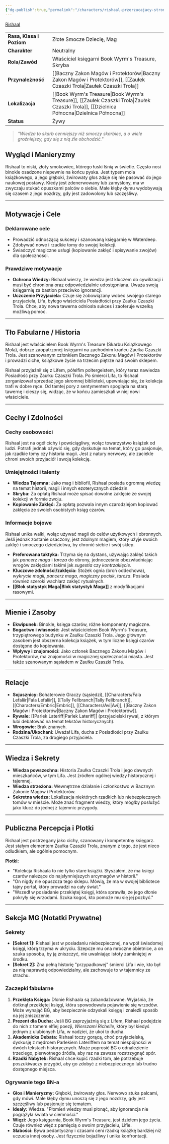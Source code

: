```yaml
---
{"dg-publish":true,"permalink":"/characters/rishaal-przerzucajacy-strony/"}
---
```


[Rishaal](https://static.wikia.nocookie.net/lucknlegends/images/b/b4/Rishaal.png/revision/latest?cb=20210705204916)

|                          |                                                                            |
| :----------------------- | :------------------------------------------------------------------------- |
| **Rasa, Klasa i Poziom** | Złote Smocze Dziecię, Mag                                                  |
| **Charakter**            | Neutralny                                                                  |
| **Rola/Zawód**           | Właściciel księgarni Book Wyrm's Treasure, Skryba                          |
| **Przynależność**        | [[Baczny Zakon Magów i Protektorów\|Baczny Zakon Magów i Protektorów]], [[Zaułek Czaszki Trola\|Zaułek Czaszki Trola]]             |
| **Lokalizacja**          | [[Book Wyrm's Treasure\|Book Wyrm's Treasure]], [[Zaułek Czaszki Trola\|Zaułek Czaszki Trola]], [[Dzielnica Północna\|Dzielnica Północna]] |
| **Status**               | Żywy                                                                       |

> *"Wiedza to skarb cenniejszy niż smoczy skarbiec, a o wiele groźniejszy, gdy się z nią źle obchodzić."*

## Wygląd i Manieryzmy
Rishaal to niski, złoty smokowiec, którego łuski lśnią w świetle. Często nosi binokle osadzone niepewnie na końcu pyska. Jest typem mola książkowego, a jego głęboki, żwirowaty głos zdaje się nie pasować do jego naukowej postawy. Kiedy jest zdenerwowany lub zamyślony, ma w zwyczaju stukać opuszkami palców o siebie. Małe kłęby dymu wydobywają się czasem z jego nozdrzy, gdy jest zadowolony lub szczęśliwy.

---

## Motywacje i Cele

### Deklarowane cele
*   Prowadzić odnoszącą sukcesy i szanowaną księgarnię w Waterdeep.
*   Zdobywać nowe i rzadkie tomy do swojej kolekcji.
*   Świadczyć magiczne usługi (kopiowanie zaklęć i spisywanie zwojów) dla społeczności.

### Prawdziwe motywacje
*   **Ochrona Wiedzy:** Rishaal wierzy, że wiedza jest kluczem do cywilizacji i musi być chroniona oraz odpowiedzialnie udostępniana. Uważa swoją księgarnię za bastion przeciwko ignorancji.
*   **Uczczenie Przyjaciela:** Czuje się zobowiązany wobec swojego starego przyjaciela, Lifa, byłego właściciela Posiadłości przy Zaułku Czaszki Trola. Chce, aby nowa tawerna odniosła sukces i zaoferuje wszelką możliwą pomoc.

---

## Tło Fabularne / Historia
Rishaal jest właścicielem Book Wyrm's Treasure (Skarbu Książkowego Mola), dobrze zaopatrzonej księgarni na zachodnim krańcu Zaułka Czaszki Trola. Jest szanowanym członkiem Bacznego Zakonu Magów i Protektorów i prowadzi ciche, książkowe życie na trzecim piętrze nad swoim sklepem.

Rishaal przyjaźnił się z Lifem, półelfim poltergeistem, który teraz nawiedza Posiadłość przy Zaułku Czaszki Trola. Po śmierci Lifa, to Rishaal zorganizował sprzedaż jego skromnej biblioteki, upewniając się, że kolekcja trafi w dobre ręce. Od tamtej pory z sentymentem spogląda na starą tawernę i cieszy się, widząc, że w końcu zamieszkali w niej nowi właściciele.

---

## Cechy i Zdolności

### Cechy osobowości
Rishaal jest na ogół cichy i powściągliwy, woląc towarzystwo książek od ludzi. Potrafi jednak ożywić się, gdy dyskutuje na temat, który go pasjonuje, jak rzadkie tomy czy historia magii. Jest z natury nerwowy, ale zaciekle chroni swoich przyjaciół i swoją kolekcję.

### Umiejętności i talenty
*   **Wiedza Tajemna:** Jako mag i bibliofil, Rishaal posiada ogromną wiedzę na temat historii, magii i innych ezoterycznych dziedzin.
*   **Skryba:** Za opłatą Rishaal może spisać dowolne zaklęcie ze swojej kolekcji w formie zwoju.
*   **Kopiowanie Zaklęć:** Za opłatą pozwala innym czarodziejom kopiować zaklęcia ze swoich osobistych ksiąg czarów.

### Informacje bojowe
Rishaal unika walki, woląc używać magii do celów użytkowych i obronnych. Jeśli jednak zostanie osaczony, jest zdolnym magiem, który użyje swoich zaklęć i smoczego dziedzictwa, by chronić siebie i swój sklep.
- **Preferowana taktyka:** Trzyma się na dystans, używając zaklęć takich jak *pancerz maga* i *tarcza* do obrony, jednocześnie obezwładniając wrogów zaklęciami takimi jak *sugestia* czy *kontrzaklęcie*.
- **Kluczowe zdolności/zaklęcia:** Stożek ognia (broń oddechowa), *wykrycie magii*, *pancerz maga*, *magiczny pocisk*, *tarcza*. Posiada również szeroki wachlarz zaklęć rytualnych.
- **[[Blok statystyk Maga\|Blok statystyk Maga]]** z modyfikacjami rasowymi.

---

## Mienie i Zasoby
- **Ekwipunek:** Binokle, księga czarów, różne komponenty magiczne.
- **Bogactwo i własność:** Jest właścicielem Book Wyrm's Treasure, trzypiętrowego budynku w Zaułku Czaszki Trola. Jego głównym zasobem jest obszerna kolekcja książek, w tym liczne księgi czarów dostępne do kopiowania.
- **Wpływy i znajomości:** Jako członek Bacznego Zakonu Magów i Protektorów, ma znajomości w magicznej społeczności miasta. Jest także szanowanym sąsiadem w Zaułku Czaszki Trola.

---

## Relacje
- **Sojusznicy:** Bohaterowie Graczy (sąsiedzi), [[Characters/Fala Lefaliir\|Fala Lefaliir]], [[Tally Fellbranch\|Tally Fellbranch]], [[Characters/Embric\|Embric]], [[Characters/Avi\|Avi]], [[Baczny Zakon Magów i Protektorów\|Baczny Zakon Magów i Protektorów]].
- **Rywale:** [[Parlek Lateriff\|Parlek Lateriff]] (przyjacielski rywal, z którym lubi debatować na temat tekstów historycznych).
- **Wrogowie:** Brak znanych.
- **Rodzina/Ukochani:** Uważał Lifa, ducha z Posiadłości przy Zaułku Czaszki Trola, za drogiego przyjaciela.

---

## Wiedza i Sekrety
- **Wiedza powszechna:** Historia Zaułka Czaszki Trola i jego dawnych mieszkańców, w tym Lifa. Jest źródłem ogólnej wiedzy historycznej i tajemnej.
- **Wiedza strzeżona:** Wewnętrzne działanie i członkostwo w Bacznym Zakonie Magów i Protektorów.
- **Sekretna wiedza:** Lokalizacja niektórych rzadkich lub niebezpiecznych tomów w mieście. Może znać fragment wiedzy, który mógłby posłużyć jako klucz do jednej z tajemnic przygody.

---

## Publiczna Percepcja i Plotki
Rishaal jest postrzegany jako cichy, szanowany i kompetentny księgarz. Jest stałym elementem Zaułka Czaszki Trola, znanym z tego, że jest nieco odludkiem, ale ogólnie pomocnym.

**Plotki:**
- "Kolekcja Rishaala to nie tylko stare książki. Słyszałem, że ma księgi czarów należące do najsłynniejszych arcymagów w historii."
- "On nigdy nie opuszcza tego sklepu. Mówią, że ma w swojej bibliotece tajny portal, który prowadzi na cały świat."
- "Wszedł w posiadanie przeklętej księgi, która sprawiła, że jego dłonie pokryły się wrzodami. Szuka kogoś, kto pomoże mu się jej pozbyć."
***

## Sekcja MG (Notatki Prywatne)

### Sekrety
- **[Sekret 1]:** Rishaal jest w posiadaniu niebezpiecznej, na wpół świadomej księgi, którą trzyma w ukryciu. Szepcze mu ona mroczne obietnice, a on szuka sposobu, by ją zniszczyć, nie uwalniając istoty zamkniętej w środku.
- **[Sekret 2]:** Zna pełną historię "przypadkowej" śmierci Lifa i wie, kto był za nią naprawdę odpowiedzialny, ale zachowuje to w tajemnicy ze strachu.

### Zaczepki fabularne
1.  **Przeklęta Księga:** Dłonie Rishaala są zabandażowane. Wyjaśnia, że dotknął przeklętej księgi, która spowodowała pojawienie się wrzodów. Może wynająć BG, aby bezpiecznie odzyskali księgę i znaleźli sposób na jej zniszczenie.
2.  **Prezent dla Ducha:** Jeśli BG zaprzyjaźnią się z Lifem, Rishaal podejdzie do nich z tomem elfiej poezji, *Wierszami Richelle*, który był kiedyś jednym z ulubionych Lifa, w nadziei, że ukoi to ducha.
3.  **Akademicka Debata:** Rishaal toczy gorącą, choć przyjacielską, dyskusję z mędrcem Parlekiem Lateriffem na temat niespójności w dwóch tekstach historycznych. Może poprosić BG o odnalezienie trzeciego, pierwotnego źródła, aby raz na zawsze rozstrzygnąć spór.
4.  **Rzadki Nabytek:** Rishaal chce kupić rzadki tom, ale potrzebuje poszukiwaczy przygód, aby go zdobyć z niebezpiecznego lub trudno dostępnego miejsca.

### Ogrywanie tego BN-a
- **Głos i Manieryzmy:** Głęboki, żwirowaty głos. Nerwowo stuka palcami, gdy mówi. Małe kłęby dymu unoszą się z jego nozdrzy, gdy jest szczęśliwy lub pasjonuje się tematem.
- **Ideały:** Wiedza. "Płomień wiedzy musi płonąć, aby ignorancja nie pogrążyła świata w ciemności."
- **Więzi:** Jego księgarnia, Book Wyrm's Treasure, jest dziełem jego życia. Czuje również więź z pamięcią o swoim przyjacielu, Lifie.
- **Słabości:** Bywa pedantyczny i czasami ceni rzadką książkę bardziej niż uczucia innej osoby. Jest fizycznie bojaźliwy i unika konfrontacji.
